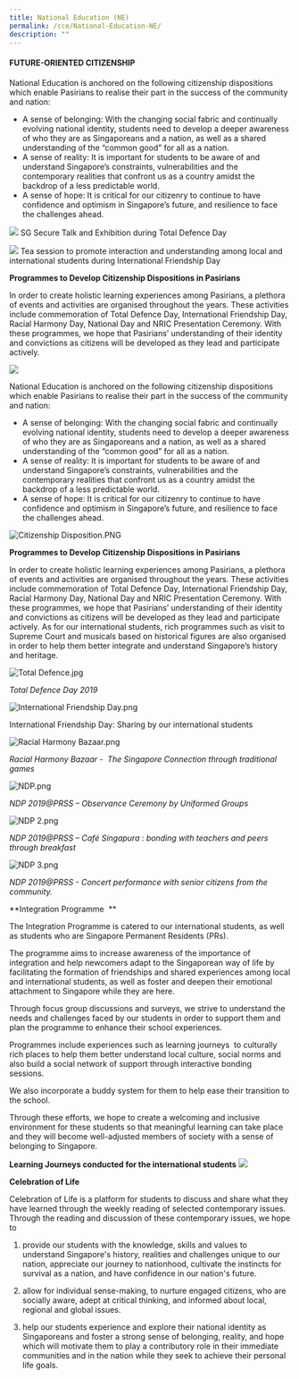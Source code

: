 ```yaml
---
title: National Education (NE)
permalink: /cce/National-Education-NE/
description: ""
---
```

#### FUTURE-ORIENTED CITIZENSHIP

National Education is anchored on the following citizenship dispositions which enable Pasirians to realise their part in the success of the community and nation:  

*   A sense of belonging: With the changing social fabric and continually evolving national identity, students need to develop a deeper awareness of who they are as Singaporeans and a nation, as well as a shared understanding of the “common good” for all as a nation. 
*   A sense of reality: It is important for students to be aware of and understand Singapore’s constraints, vulnerabilities and the contemporary realities that confront us as a country amidst the backdrop of a less predictable world. 
*   A sense of hope: It is critical for our citizenry to continue to have confidence and optimism in Singapore’s future, and resilience to face the challenges ahead.

![](/images/national%20education_02.png)
SG Secure Talk and Exhibition during Total Defence Day

![](/images/national%20education_01.png)
Tea session to promote interaction and understanding among local and international students during International Friendship Day

**Programmes to Develop Citizenship Dispositions in Pasirians**

In order to create holistic learning experiences among Pasirians, a plethora of events and activities are organised throughout the years. These activities include commemoration of Total Defence Day, International Friendship Day, Racial Harmony Day, National Day and NRIC Presentation Ceremony. With these programmes, we hope that Pasirians’ understanding of their identity and convictions as citizens will be developed as they lead and participate actively.

![](/images/national%20education_01.png)

National Education is anchored on the following citizenship dispositions which enable Pasirians to realise their part in the success of the community and nation:  

*   A sense of belonging: With the changing social fabric and continually evolving national identity, students need to develop a deeper awareness of who they are as Singaporeans and a nation, as well as a shared understanding of the “common good” for all as a nation. 
*   A sense of reality: It is important for students to be aware of and understand Singapore’s constraints, vulnerabilities and the contemporary realities that confront us as a country amidst the backdrop of a less predictable world. 
*   A sense of hope: It is critical for our citizenry to continue to have confidence and optimism in Singapore’s future, and resilience to face the challenges ahead. 

  

![Citizenship Disposition.PNG](https://pasirrissec.moe.edu.sg/qql/slot/u166/Co-Curriculum/National%20Education/Citizenship%20Disposition.PNG)

  

**Programmes to Develop Citizenship Dispositions in Pasirians**

In order to create holistic learning experiences among Pasirians, a plethora of events and activities are organised throughout the years. These activities include commemoration of Total Defence Day, International Friendship Day, Racial Harmony Day, National Day and NRIC Presentation Ceremony. With these programmes, we hope that Pasirians’ understanding of their identity and convictions as citizens will be developed as they lead and participate actively. As for our international students, rich programmes such as visit to Supreme Court and musicals based on historical figures are also organised in order to help them better integrate and understand Singapore’s history and heritage.   

  

![Total Defence.jpg](https://pasirrissec.moe.edu.sg/qql/slot/u166/Co-Curriculum/National%20Education/Total%20Defence.jpg)

_Total Defence Day 2019_

  

![International Friendship Day.png](https://pasirrissec.moe.edu.sg/qql/slot/u166/Co-Curriculum/National%20Education/International%20Friendship%20Day.png)

International Friendship Day: Sharing by our international students   

  

![Racial Harmony Bazaar.png](https://pasirrissec.moe.edu.sg/qql/slot/u166/Co-Curriculum/National%20Education/Racial%20Harmony%20Bazaar.png)

_Racial Harmony Bazaar -  The Singapore Connection through traditional games_    

  

![NDP.png](https://pasirrissec.moe.edu.sg/qql/slot/u166/Co-Curriculum/National%20Education/NDP.png)

_NDP 2019@PRSS – Observance Ceremony by Uniformed Groups_  

  

  

![NDP 2.png](https://pasirrissec.moe.edu.sg/qql/slot/u166/Co-Curriculum/National%20Education/NDP%202.png)

_NDP 2019@PRSS – Café Singapura : bonding with teachers and peers through breakfast_   

  

![NDP 3.png](https://pasirrissec.moe.edu.sg/qql/slot/u166/Co-Curriculum/National%20Education/NDP%203.png)

_NDP 2019@PRSS - Concert performance with senior citizens from the community._  

**Integration Programme  **

The Integration Programme is catered to our international students, as well as students who are Singapore Permanent Residents (PRs).

The programme aims to increase awareness of the importance of integration and help newcomers adapt to the Singaporean way of life by facilitating the formation of friendships and shared experiences among local and international students, as well as foster and deepen their emotional attachment to Singapore while they are here.

Through focus group discussions and surveys, we strive to understand the needs and challenges faced by our students in order to support them and plan the programme to enhance their school experiences.

Programmes include experiences such as learning journeys  to culturally rich places to help them better understand local culture, social norms and also build a social network of support through interactive bonding sessions. 

We also incorporate a buddy system for them to help ease their transition to the school. 

Through these efforts, we hope to create a welcoming and inclusive environment for these students so that meaningful learning can take place and they will become well-adjusted members of society with a sense of belonging to Singapore.

**Learning Journeys conducted for the international students**
![](/images/CCE/national%20education_2023_03.png)

**Celebration of Life**

Celebration of Life is a platform for students to discuss and share what they have learned through the weekly reading of selected contemporary issues. Through the reading and discussion of these contemporary issues, we hope to 

1. provide our students with the knowledge, skills and values to understand Singapore's history, realities and challenges unique to our nation, appreciate our journey to nationhood, cultivate the instincts for survival as a nation, and have confidence in our nation's future.
    
2.  allow for individual sense-making, to nurture engaged citizens, who are socially aware, adept at critical thinking, and informed about local, regional and global issues.
    
3.  help our students experience and explore their national identity as Singaporeans and foster a strong sense of belonging, reality, and hope which will motivate them to play a contributory role in their immediate communities and in the nation while they seek to achieve their personal life goals.